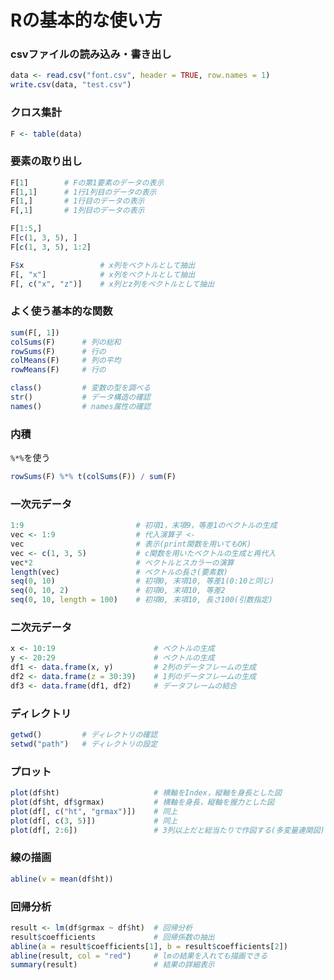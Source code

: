 # Rの基本的な使い方

### csvファイルの読み込み・書き出し

```R
data <- read.csv("font.csv", header = TRUE, row.names = 1)
write.csv(data, "test.csv")
```

### クロス集計

```R
F <- table(data)
```

### 要素の取り出し

```R
F[1]		# Fの第1要素のデータの表示
F[1,1]		# 1行1列目のデータの表示
F[1,]		# 1行目のデータの表示
F[,1]		# 1列目のデータの表示

F[1:5,]
F[c(1, 3, 5), ]
F[c(1, 3, 5), 1:2]

F$x					# x列をベクトルとして抽出
F[, "x"]			# x列をベクトルとして抽出
F[, c("x", "z")]	# x列とz列をベクトルとして抽出
```

### よく使う基本的な関数

```R
sum(F[, 1])
colSums(F)		# 列の総和
rowSums(F)		# 行の
colMeans(F)		# 列の平均
rowMeans(F)		# 行の

class()			# 変数の型を調べる
str()			# データ構造の確認
names()			# names属性の確認
```

### 内積

`%*%`を使う

```R
rowSums(F) %*% t(colSums(F)) / sum(F)
```

### 一次元データ

```R
1:9							# 初項1，末項9，等差1のベクトルの生成
vec <- 1:9					# 代入演算子 <-
vec							# 表示(print関数を用いてもOK)
vec <- c(1, 3, 5)			# c関数を用いたベクトルの生成と再代入
vec*2						# ベクトルとスカラーの演算
length(vec)					# ベクトルの⻑さ(要素数)
seq(0, 10)					# 初項0, 末項10, 等差1(0:10と同じ)
seq(0, 10, 2)				# 初項0, 末項10, 等差2
seq(0, 10, length = 100)	# 初項0, 末項10, ⻑さ100(引数指定)
```

### 二次元データ

```R
x <- 10:19						# ベクトルの生成
y <- 20:29						# ベクトルの生成
df1 <- data.frame(x, y)			# 2列のデータフレームの生成
df2 <- data.frame(z = 30:39)	# 1列のデータフレームの生成
df3 <- data.frame(df1, df2)		# データフレームの結合
```

### ディレクトリ

```R
getwd()			# ディレクトリの確認
setwd("path")	# ディレクトリの設定
```

### プロット

```R
plot(df$ht)						# 横軸をIndex，縦軸を身⻑とした図
plot(df$ht, df$grmax)			# 横軸を身⻑，縦軸を握力とした図
plot(df[, c("ht", "grmax")])	# 同上
plot(df[, c(3, 5)])				# 同上
plot(df[, 2:6])					# 3列以上だと総当たりで作図する(多変量連関図)
```

### 線の描画

```R
abline(v = mean(df$ht))

```

### 回帰分析

```R
result <- lm(df$grmax ~ df$ht)	# 回帰分析
result$coefficients				# 回帰係数の抽出
abline(a = result$coefficients[1], b = result$coefficients[2])
abline(result, col = "red")		# lmの結果を入れても描画できる
summary(result)					# 結果の詳細表示
```



